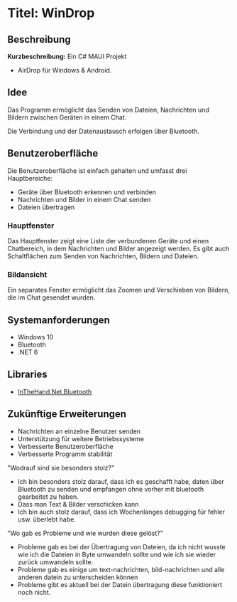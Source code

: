﻿# Titel: WinDrop

## Beschreibung

**Kurzbeschreibung:** Ein C# MAUI Projekt
- AirDrop für Windows & Android.

## Idee

Das Programm ermöglicht das Senden von Dateien, Nachrichten und Bildern zwischen Geräten in einem Chat.

Die Verbindung und der Datenaustausch erfolgen über Bluetooth.

## Benutzeroberfläche

Die Benutzeroberfläche ist einfach gehalten und umfasst drei Hauptbereiche:
- Geräte über Bluetooth erkennen und verbinden
- Nachrichten und Bilder in einem Chat senden
- Dateien übertragen

### Hauptfenster

Das Hauptfenster zeigt eine Liste der verbundenen Geräte und einen Chatbereich, in dem Nachrichten und Bilder angezeigt werden. 
Es gibt auch Schaltflächen zum Senden von Nachrichten, Bildern und Dateien.

### Bildansicht

Ein separates Fenster ermöglicht das Zoomen und Verschieben von Bildern, die im Chat gesendet wurden.

## Systemanforderungen

- Windows 10
- Bluetooth
- .NET 6

## Libraries
- [InTheHand.Net.Bluetooth](https://www.nuget.org/packages/InTheHand.Net.Bluetooth/)

## Zukünftige Erweiterungen
- Nachrichten an einzelne Benutzer senden
- Unterstützung für weitere Betriebssysteme
- Verbesserte Benutzeroberfläche
- Verbesserte Programm stabilität



"Wodrauf sind sie besonders stolz?" 
- Ich bin besonders stolz darauf, dass ich es geschafft habe, daten über Bluetooth zu senden und empfangen ohne vorher mit bluetooth gearbeitet zu haben.
- Dass man Text & Bilder verschicken kann
- Ich bin auch stolz darauf, dass ich Wochenlanges debugging für fehler usw. überlebt habe.

"Wo gab es Probleme und wie wurden diese gelöst?"
- Probleme gab es bei der Übertragung von Dateien, da ich nicht wusste wie ich die Dateien in Byte umwandeln sollte und wie ich sie wieder zurück umwandeln sollte.
- Probleme gab es einige um text-nachrichten, bild-nachrichten und alle anderen datein zu unterscheiden können 
- Probleme gibt es aktuell bei der Datein übertragung diese funktioniert noch nicht. 